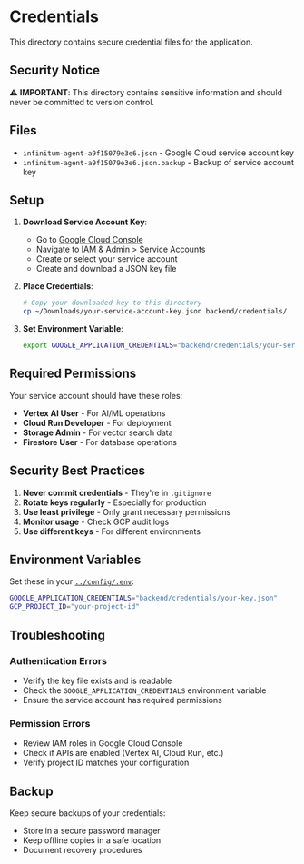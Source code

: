 # Credentials

This directory contains secure credential files for the application.

## Security Notice

⚠️ **IMPORTANT**: This directory contains sensitive information and should never be committed to version control.

## Files

- `infinitum-agent-a9f15079e3e6.json` - Google Cloud service account key
- `infinitum-agent-a9f15079e3e6.json.backup` - Backup of service account key

## Setup

1. **Download Service Account Key**:
   - Go to [Google Cloud Console](https://console.cloud.google.com/)
   - Navigate to IAM & Admin > Service Accounts
   - Create or select your service account
   - Create and download a JSON key file

2. **Place Credentials**:
   ```bash
   # Copy your downloaded key to this directory
   cp ~/Downloads/your-service-account-key.json backend/credentials/
   ```

3. **Set Environment Variable**:
   ```bash
   export GOOGLE_APPLICATION_CREDENTIALS="backend/credentials/your-service-account-key.json"
   ```

## Required Permissions

Your service account should have these roles:
- **Vertex AI User** - For AI/ML operations
- **Cloud Run Developer** - For deployment
- **Storage Admin** - For vector search data
- **Firestore User** - For database operations

## Security Best Practices

1. **Never commit credentials** - They're in `.gitignore`
2. **Rotate keys regularly** - Especially for production
3. **Use least privilege** - Only grant necessary permissions
4. **Monitor usage** - Check GCP audit logs
5. **Use different keys** - For different environments

## Environment Variables

Set these in your [`../config/.env`](../config/.env):
```bash
GOOGLE_APPLICATION_CREDENTIALS="backend/credentials/your-key.json"
GCP_PROJECT_ID="your-project-id"
```

## Troubleshooting

### Authentication Errors
- Verify the key file exists and is readable
- Check the `GOOGLE_APPLICATION_CREDENTIALS` environment variable
- Ensure the service account has required permissions

### Permission Errors
- Review IAM roles in Google Cloud Console
- Check if APIs are enabled (Vertex AI, Cloud Run, etc.)
- Verify project ID matches your configuration

## Backup

Keep secure backups of your credentials:
- Store in a secure password manager
- Keep offline copies in a safe location
- Document recovery procedures